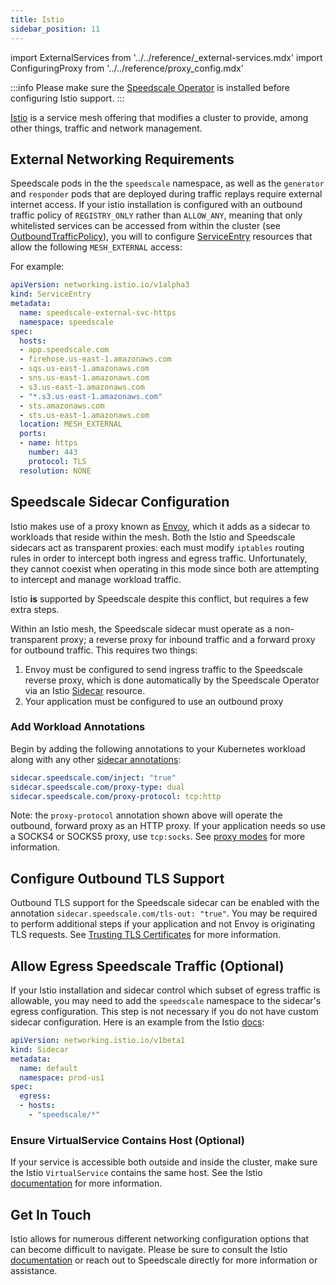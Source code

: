 ```yaml
---
title: Istio
sidebar_position: 11
---
```


import ExternalServices from '../../reference/_external-services.mdx'
import ConfiguringProxy from '../../reference/proxy_config.mdx'

:::info
Please make sure the [Speedscale Operator](../../quick-start.md) is installed before configuring Istio support.
:::

[Istio](https://istio.io) is a service mesh offering that modifies a cluster to provide, among
other things, traffic and network management.

## External Networking Requirements

Speedscale pods in the the `speedscale` namespace, as well as the `generator` and `responder` pods that are
deployed during traffic replays require external internet access. If your istio installation is configured
with an outbound traffic policy of `REGISTRY_ONLY` rather than `ALLOW_ANY`, meaning that only whitelisted
services can be accessed from within the cluster (see
[OutboundTrafficPolicy](https://istio.io/latest/docs/reference/config/istio.mesh.v1alpha1/#MeshConfig-OutboundTrafficPolicy)),
you will to configure [ServiceEntry](https://istio.io/latest/docs/reference/config/networking/service-entry/)
resources that allow the following `MESH_EXTERNAL` access:

<ExternalServices />

For example:

```yaml
apiVersion: networking.istio.io/v1alpha3
kind: ServiceEntry
metadata:
  name: speedscale-external-svc-https
  namespace: speedscale
spec:
  hosts:
  - app.speedscale.com
  - firehose.us-east-1.amazonaws.com
  - sqs.us-east-1.amazonaws.com
  - sns.us-east-1.amazonaws.com
  - s3.us-east-1.amazonaws.com
  - "*.s3.us-east-1.amazonaws.com"
  - sts.amazonaws.com
  - sts.us-east-1.amazonaws.com
  location: MESH_EXTERNAL
  ports:
  - name: https
    number: 443
    protocol: TLS
  resolution: NONE
```

## Speedscale Sidecar Configuration
Istio makes use of a proxy known as [Envoy](https://www.envoyproxy.io), which it adds as a sidecar to
workloads that reside within the mesh. Both the Istio and Speedscale sidecars act as transparent proxies: each
must modify `iptables` routing rules in order to intercept both ingress and egress traffic. Unfortunately,
they cannot coexist when operating in this mode since both are attempting to intercept and manage workload
traffic.

Istio **is** supported by Speedscale despite this conflict, but requires a few extra steps.

Within an Istio mesh, the Speedscale sidecar must operate as a non-transparent proxy; a reverse
proxy for inbound traffic and a forward proxy for outbound traffic. This requires two things:

1. Envoy must be configured to send ingress traffic to the Speedscale reverse proxy, which is done
   automatically by the Speedscale Operator via an Istio
   [Sidecar](https://istio.io/latest/docs/reference/config/networking/sidecar) resource.
2. Your application must be configured to use an outbound proxy

### Add Workload Annotations

Begin by adding the following annotations to your Kubernetes workload along with any other
[sidecar annotations](/setup/sidecar/annotations/):

```yaml
sidecar.speedscale.com/inject: "true"
sidecar.speedscale.com/proxy-type: dual
sidecar.speedscale.com/proxy-protocol: tcp:http
```

Note: the `proxy-protocol` annotation shown above will operate the outbound, forward proxy as an
HTTP proxy. If your application needs so use a SOCKS4 or SOCKS5 proxy, use `tcp:socks`. See
[proxy modes](/setup/sidecar/proxy-modes/) for more information.

## Configure Outbound TLS Support

Outbound TLS support for the Speedscale sidecar can be enabled with the annotation
`sidecar.speedscale.com/tls-out: "true"`. You may be required to perform additional steps if your
application and not Envoy is originating TLS requests. See
[Trusting TLS Certificates](/setup/sidecar/guides/tls/#trusting-tls-certificates) for more information.

<ConfiguringProxy />

## Allow Egress Speedscale Traffic (Optional)

If your Istio installation and sidecar control which subset of egress traffic is allowable, you may
need to add the `speedscale` namespace to the sidecar's egress configuration. This step is not
necessary if you do not have custom sidecar configuration. Here is an example from the Istio
[docs](https://istio.io/latest/docs/reference/config/networking/sidecar/):

```yaml
apiVersion: networking.istio.io/v1beta1
kind: Sidecar
metadata:
  name: default
  namespace: prod-us1
spec:
  egress:
  - hosts:
    - "speedscale/*"
```

### Ensure VirtualService Contains Host (Optional)

If your service is accessible both outside and inside the cluster, make sure the Istio
`VirtualService` contains the same host. See the Istio
[documentation](https://istio.io/latest/docs/reference/config/networking/virtual-service/) for more
information.

## Get In Touch

Istio allows for numerous different networking configuration options that can become difficult to
navigate. Please be sure to consult the Istio [documentation](https://istio.io/latest/docs/) or
reach out to Speedscale directly for more information or assistance.
